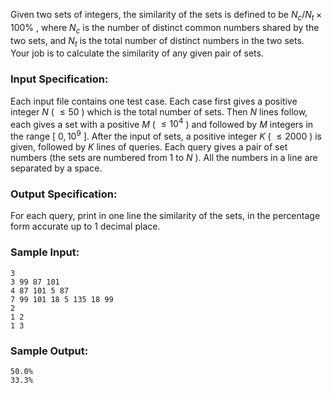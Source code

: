<!-- Title
Set Similarity (25)
-->
Given two sets of integers, the similarity of the sets is defined to be
$N_c/N_t\times 100\%$ , where $N_c$ is the number of distinct common numbers
shared by the two sets, and $N_t$ is the total number of distinct numbers in
the two sets. Your job is to calculate the similarity of any given pair of
sets.

### Input Specification:

Each input file contains one test case. Each case first gives a positive
integer $N$ ( $\le 50$ ) which is the total number of sets. Then $N$ lines
follow, each gives a set with a positive $M$ ( $\le 10^4$ ) and followed by
$M$ integers in the range [ $0, 10^9$ ]. After the input of sets, a positive
integer $K$ ( $\le 2000$ ) is given, followed by $K$ lines of queries. Each
query gives a pair of set numbers (the sets are numbered from 1 to $N$ ). All
the numbers in a line are separated by a space.

### Output Specification:

For each query, print in one line the similarity of the sets, in the
percentage form accurate up to 1 decimal place.

### Sample Input:

    
    
    3
    3 99 87 101
    4 87 101 5 87
    7 99 101 18 5 135 18 99
    2
    1 2
    1 3

### Sample Output:

    
    
    50.0%
    33.3%

